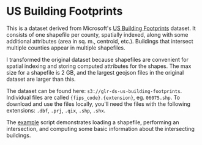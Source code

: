 # US Building Footprints

This is a dataset derived from Microsoft's [US Building Footprints](https://github.com/Microsoft/USBuildingFootprints) dataset.
It consists of one shapefile per county, spatially indexed, along with some additional attributes (area in sq. m., centroid, etc.).
Buildings that intersect multiple counties appear in multiple shapefiles.

I transformed the original dataset because shapefiles are convenient for spatial indexing and storing computed attributes for the
shapes. The max size for a shapefile is 2 GB, and the largest geojson files in the original dataset are larger than this.

The dataset can be found here: `s3://glr-ds-us-building-footprints`. Individual files are called `{fips_code}.{extension}`, eg. `06075.shp`.
To download and use the files locally, you'll need the files with the following extensions: `.dbf`, `.prj`, `.qix`, `.shp`, `.shx`.

The [example](example.py) script demonstrates loading a shapefile, performing an intersection, and computing some basic information
about the intersecting buildings.
